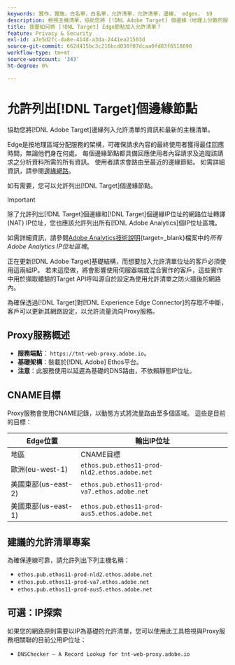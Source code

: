 ```yaml
---
keywords: 實作，實施，白名單，白名單，允許清單，允許清單，邊緣， edges， $9
description: 檢視主機清單，協助您將 [!DNL Adobe Target] 個邊緣（地理上分散的服務節點，可確保使用者的最佳回應時間）列入允許清單。
title: 我要如何將 [!DNL Target] Edge節點加入允許清單？
feature: Privacy & Security
exl-id: a7e5d2fc-da8e-414d-a3da-2441ea21503d
source-git-commit: 662d415bc3c216bcd038f07dcaa0fd83f6518690
workflow-type: tm+mt
source-wordcount: '343'
ht-degree: 0%

---
```


# 允許列出[!DNL Target]個邊緣節點

協助您將[!DNL Adobe Target]邊緣列入允許清單的資訊和最新的主機清單。

Edge是按地理區域分配服務的架構，可確保請求內容的最終使用者獲得最佳回應時間，無論他們身在何處。 每個邊緣節點都具備回應使用者內容請求及追蹤該請求之分析資料所需的所有資訊。 使用者請求會路由至最近的邊緣節點。 如需詳細資訊，請參閱[邊緣網路](https://experienceleague.adobe.com/docs/target/using/introduction/how-target-works.html#concept_0AE2ED8E9DE64288A8B30FCBF1040934)。

如有需要，您可以允許列出[!DNL Target]個邊緣節點。

>[!IMPORTANT]
>
>除了允許列出[!DNL Target]個邊緣和[!DNL Target]個邊緣IP位址的網路位址轉譯(NAT) IP位址，您也應該允許列出所有[!DNL Adobe Analytics]個IP位址區塊。
>
>如需詳細資訊，請參閱[Adobe Analytics技術說明](https://experienceleague.adobe.com/docs/analytics/technotes/ip-addresses.html?lang=en#all-adobe-analytics-ip-address-blocks){target=_blank}檔案中的&#x200B;*所有Adobe Analytics IP位址區塊*。
>
>正在更新[!DNL Adobe Target]基礎結構，而想要加入允許清單位址的客戶必須使用這兩組IP。 若未這麼做，將會影響使用伺服器端或混合實作的客戶，這些實作中用於擷取體驗的Target API呼叫源自於設定為使用允許清單之防火牆後的網路內。

為確保透過[!DNL Target]對[!DNL Experience Edge Connector]的存取不中斷，客戶可以更新其網路設定，以允許流量流向Proxy服務。

## Proxy服務概述

* **服務端點**： `https://tnt-web-proxy.adobe.io`。
* **基礎架構**：裝載於[!DNL Adobe] Ethos平台。
* **注意**：此服務使用以延遲為基礎的DNS路由，不依賴靜態IP位址。

## CNAME目標

Proxy服務會使用CNAME記錄，以動態方式將流量路由至多個區域。 這些是目前的目標：

| Edge位置 | 輸出IP位址 |
| --- | --- |
| 地區 | CNAME目標 |
| 歐洲(eu-west-1) | `ethos.pub.ethos11-prod-nld2.ethos.adobe.net` |
| 美國東部(us-east-2) | `ethos.pub.ethos11-prod-va7.ethos.adobe.net` |
| 美國東部(us-east-1) | `ethos.pub.ethos11-prod-aus5.ethos.adobe.net` |

## 建議的允許清單專案

為確保連線可靠，請允許列出下列主機名稱：

* `ethos.pub.ethos11-prod-nld2.ethos.adobe.net`
* `ethos.pub.ethos11-prod-va7.ethos.adobe.net`
* `ethos.pub.ethos11-prod-aus5.ethos.adobe.net`

## 可選：IP探索

如果您的網路原則需要以IP為基礎的允許清單，您可以使用此工具檢視與Proxy服務相關聯的目前公用IP位址：

* `DNSChecker – A Record Lookup for tnt-web-proxy.adobe.io`